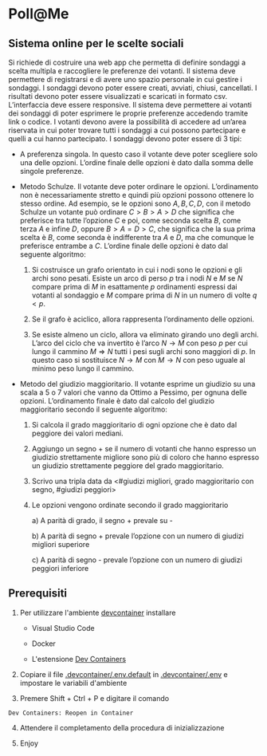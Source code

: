 # Poll@Me
## Sistema online per le scelte sociali

Si richiede di costruire una web app che permetta di definire sondaggi a scelta multipla e raccogliere le
preferenze dei votanti.
Il sistema deve permettere di registrarsi e di avere uno spazio personale in cui gestire i sondaggi. I
sondaggi devono poter essere creati, avviati, chiusi, cancellati. I risultati devono poter essere visualizzati
e scaricati in formato csv.
L’interfaccia deve essere responsive.
Il sistema deve permettere ai votanti dei sondaggi di poter esprimere le proprie preferenze accedendo
tramite link o codice. I votanti devono avere la possibilità di accedere ad un’area riservata in cui poter
trovare tutti i sondaggi a cui possono partecipare e quelli a cui hanno partecipato.
I sondaggi devono poter essere di 3 tipi:

- A preferenza singola. In questo caso il votante deve poter scegliere solo una delle opzioni.
L’ordine finale delle opzioni è dato dalla somma delle singole preferenze.

- Metodo Schulze. Il votante deve poter ordinare le opzioni. L’ordinamento non è necessariamente
stretto e quindi più opzioni possono ottenere lo stesso ordine. Ad esempio, se le opzioni sono $A, B, C, D$, con il metodo Schulze un votante può ordinare $C > B > A > D$ che significa che preferisce
tra tutte l’opzione $C$ e poi, come seconda scelta $B$, come terza $A$ e infine $D$, oppure $B > A = D > C$, che significa che la sua prima scelta è $B$, come seconda è indifferente tra $A$ e $D$, ma che comunque le preferisce entrambe a $C$.
L’ordine finale delle opzioni è dato dal seguente algoritmo:

  1. Si costruisce un grafo orientato in cui i nodi sono le opzioni e gli archi sono pesati. Esiste un arco di perso $p$ tra i nodi $N$ e $M$ se $N$ compare prima di $M$ in esattamente $p$ ordinamenti espressi dai votanti al sondaggio e $M$ compare prima di $N$ in un numero di volte $q < p$.

  2. Se il grafo è aciclico, allora rappresenta l’ordinamento delle opzioni.

  3. Se esiste almeno un ciclo, allora va eliminato girando uno degli archi. L’arco del ciclo che va invertito è l’arco $N \to M$ con peso $p$ per cui lungo il cammino $M \Rightarrow N$ tutti i pesi sugli archi sono maggiori di $p$. In questo caso si sostituisce $N \to M$ con $M \to N$ con peso uguale al minimo peso lungo il cammino.

- Metodo del giudizio maggioritario. Il votante esprime un giudizio su una scala a 5 o 7 valori che vanno da Ottimo a Pessimo, per ognuna delle opzioni. L’ordinamento finale è dato dal calcolo del giudizio maggioritario secondo il seguente algoritmo:

    1. Si calcola il grado maggioritario di ogni opzione che è dato dal peggiore dei valori mediani.

    2. Aggiungo un segno + se il numero di votanti che hanno espresso un giudizio strettamente migliore sono più di coloro che hanno espresso un giudizio strettamente peggiore del grado maggioritario.

    3. Scrivo una tripla data da <#giudizi migliori, grado maggioritario con segno, #giudizi peggiori>

    4. Le opzioni vengono ordinate secondo il grado maggioritario

        a) A parità di grado, il segno + prevale su -

        b) A parità di segno + prevale l’opzione con un numero di giudizi migliori superiore

        c) A parità di segno - prevale l’opzione con un numero di giudizi peggiori inferiore

## Prerequisiti

1.  Per utilizzare l'ambiente [devcontainer][devcontainer] installare
    
    - Visual Studio Code

    - Docker

    - L'estensione [Dev Containers][marketplace]

2. Copiare il file [.devcontainer/.env.default]() in [.devcontainer/.env]() e impostare le variabili d'ambiente

3. Premere Shift + Ctrl + P e digitare il comando
```
Dev Containers: Reopen in Container
```

4. Attendere il completamento della procedura di inizializzazione

5. Enjoy

[devcontainer]: https://containers.dev/
[marketplace]: https://marketplace.visualstudio.com/items?itemName=ms-vscode-remote.remote-containers
